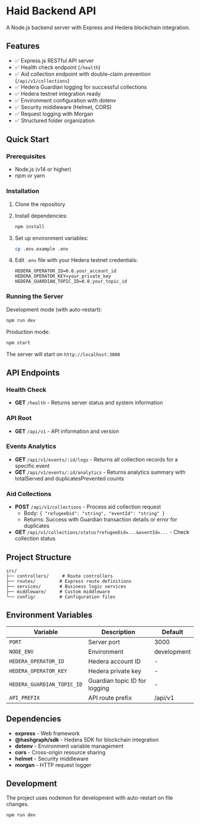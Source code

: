# Haid Backend API

A Node.js backend server with Express and Hedera blockchain integration.

## Features

- ✅ Express.js RESTful API server
- ✅ Health check endpoint (`/health`)
- ✅ Aid collection endpoint with double-claim prevention (`/api/v1/collections`)
- ✅ Hedera Guardian logging for successful collections
- ✅ Hedera testnet integration ready
- ✅ Environment configuration with dotenv
- ✅ Security middleware (Helmet, CORS)
- ✅ Request logging with Morgan
- ✅ Structured folder organization

## Quick Start

### Prerequisites

- Node.js (v14 or higher)
- npm or yarn

### Installation

1. Clone the repository
2. Install dependencies:
   ```bash
   npm install
   ```

3. Set up environment variables:
   ```bash
   cp .env.example .env
   ```
   
4. Edit `.env` file with your Hedera testnet credentials:
   ```
   HEDERA_OPERATOR_ID=0.0.your_account_id
   HEDERA_OPERATOR_KEY=your_private_key
   HEDERA_GUARDIAN_TOPIC_ID=0.0.your_topic_id
   ```

### Running the Server

Development mode (with auto-restart):
```bash
npm run dev
```

Production mode:
```bash
npm start
```

The server will start on `http://localhost:3000`

## API Endpoints

### Health Check
- **GET** `/health` - Returns server status and system information

### API Root
- **GET** `/api/v1` - API information and version

### Events Analytics
- **GET** `/api/v1/events/:id/logs` - Returns all collection records for a specific event
- **GET** `/api/v1/events/:id/analytics` - Returns analytics summary with totalServed and duplicatesPrevented counts
### Aid Collections
- **POST** `/api/v1/collections` - Process aid collection request
  - Body: `{ "refugeeDid": "string", "eventId": "string" }`
  - Returns: Success with Guardian transaction details or error for duplicates
- **GET** `/api/v1/collections/status?refugeeDid=...&eventId=...` - Check collection status

## Project Structure

```
src/
├── controllers/     # Route controllers
├── routes/         # Express route definitions
├── services/       # Business logic services
├── middleware/     # Custom middleware
└── config/         # Configuration files
```

## Environment Variables

| Variable | Description | Default |
|----------|-------------|---------|
| `PORT` | Server port | 3000 |
| `NODE_ENV` | Environment | development |
| `HEDERA_OPERATOR_ID` | Hedera account ID | - |
| `HEDERA_OPERATOR_KEY` | Hedera private key | - |
| `HEDERA_GUARDIAN_TOPIC_ID` | Guardian topic ID for logging | - |
| `API_PREFIX` | API route prefix | /api/v1 |

## Dependencies

- **express** - Web framework
- **@hashgraph/sdk** - Hedera SDK for blockchain integration
- **dotenv** - Environment variable management
- **cors** - Cross-origin resource sharing
- **helmet** - Security middleware
- **morgan** - HTTP request logger

## Development

The project uses nodemon for development with auto-restart on file changes.

```bash
npm run dev
```
